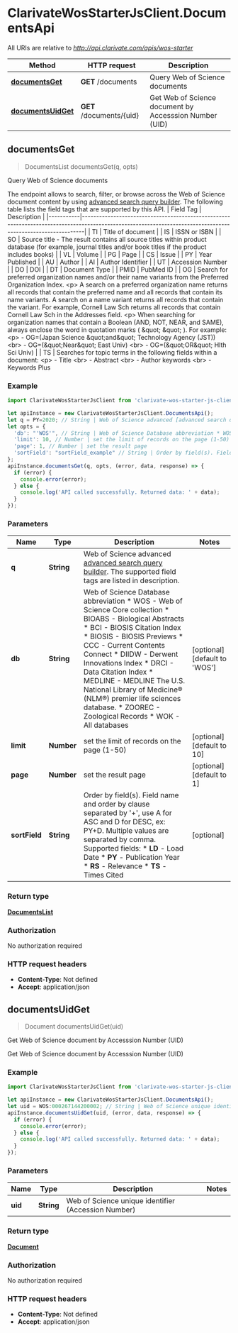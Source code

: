 # ClarivateWosStarterJsClient.DocumentsApi

All URIs are relative to *http://api.clarivate.com/apis/wos-starter*

Method | HTTP request | Description
------------- | ------------- | -------------
[**documentsGet**](DocumentsApi.md#documentsGet) | **GET** /documents | Query Web of Science documents 
[**documentsUidGet**](DocumentsApi.md#documentsUidGet) | **GET** /documents/{uid} | Get Web of Science document by Accesssion Number (UID)



## documentsGet

> DocumentsList documentsGet(q, opts)

Query Web of Science documents 

The endpoint allows to search, filter, or browse across the Web of Science document content by using [advanced search query builder](https://webofscience.help.clarivate.com/en-us/Content/advanced-search.html). The following table lists the field tags that are supported by this API. | Field Tag | Description                                                                                                                                                 | |-----------|-------------------------------------------------------------------------------------------------------------------------------------------------------------| | TI        | Title of document                                                                                                                                           | | IS        | ISSN or ISBN                                                                                                                                                | | SO        | Source title - The result contains all source titles within product database (for example, journal titles and/or book titles if the product includes books) | | VL        | Volume                                                                                                                                                      | | PG        | Page                                                                                                                                                        | | CS        | Issue                                                                                                                                                       | | PY        | Year Published                                                                                                                                              | | AU        | Author                                                                                                                                                      | | AI        | Author Identifier                                                                                                                                                      | | UT        | Accession Number                                                                                                                                            | | DO        | DOI                                                                                                                                                         | | DT        | Document Type                                                                                                                                                          | | PMID      | PubMed ID                                                                                                                                                   | | OG        | Search for preferred organization names and/or their name variants from the Preferred Organization Index. &lt;p&gt; A search on a preferred organization name returns all records that contain the preferred name and all records that contain its name variants. A search on a name variant returns all records that contain the variant. For example, Cornell Law Sch returns all records that contain Cornell Law Sch in the Addresses field. &lt;p&gt; When searching for organization names that contain a Boolean (AND, NOT, NEAR, and SAME), always enclose the word in quotation marks ( \&quot; \&quot; ). For example: &lt;p&gt;   - OG&#x3D;(Japan Science \&quot;and\&quot; Technology Agency (JST))      &lt;br&gt;   - OG&#x3D;(\&quot;Near\&quot; East Univ)         &lt;br&gt; - OG&#x3D;(\&quot;OR\&quot; Hlth Sci Univ)                           | | TS        | Searches for topic terms in the following fields within a document: &lt;p&gt; - Title &lt;br&gt; - Abstract &lt;br&gt; - Author keywords &lt;br&gt; - Keywords Plus 

### Example

```javascript
import ClarivateWosStarterJsClient from 'clarivate-wos-starter-js-client';

let apiInstance = new ClarivateWosStarterJsClient.DocumentsApi();
let q = PY=2020; // String | Web of Science advanced [advanced search query builder](https://webofscience.help.clarivate.com/en-us/Content/advanced-search.html). The supported field tags are listed in description.
let opts = {
  'db': "'WOS'", // String | Web of Science Database abbreviation * WOS - Web of Science Core collection * BIOABS - Biological Abstracts * BCI - BIOSIS Citation Index * BIOSIS - BIOSIS Previews * CCC - Current Contents Connect * DIIDW - Derwent Innovations Index * DRCI - Data Citation Index * MEDLINE - MEDLINE The U.S. National Library of Medicine® (NLM®) premier life sciences database. * ZOOREC - Zoological Records * WOK - All databases 
  'limit': 10, // Number | set the limit of records on the page (1-50)
  'page': 1, // Number | set the result page
  'sortField': "sortField_example" // String | Order by field(s). Field name and order by clause separated by '+', use A for ASC and D for DESC, ex: PY+D. Multiple values are separated by comma. Supported fields:  * **LD** - Load Date * **PY** - Publication Year * **RS** - Relevance * **TS** - Times Cited 
};
apiInstance.documentsGet(q, opts, (error, data, response) => {
  if (error) {
    console.error(error);
  } else {
    console.log('API called successfully. Returned data: ' + data);
  }
});
```

### Parameters


Name | Type | Description  | Notes
------------- | ------------- | ------------- | -------------
 **q** | **String**| Web of Science advanced [advanced search query builder](https://webofscience.help.clarivate.com/en-us/Content/advanced-search.html). The supported field tags are listed in description. | 
 **db** | **String**| Web of Science Database abbreviation * WOS - Web of Science Core collection * BIOABS - Biological Abstracts * BCI - BIOSIS Citation Index * BIOSIS - BIOSIS Previews * CCC - Current Contents Connect * DIIDW - Derwent Innovations Index * DRCI - Data Citation Index * MEDLINE - MEDLINE The U.S. National Library of Medicine® (NLM®) premier life sciences database. * ZOOREC - Zoological Records * WOK - All databases  | [optional] [default to &#39;WOS&#39;]
 **limit** | **Number**| set the limit of records on the page (1-50) | [optional] [default to 10]
 **page** | **Number**| set the result page | [optional] [default to 1]
 **sortField** | **String**| Order by field(s). Field name and order by clause separated by &#39;+&#39;, use A for ASC and D for DESC, ex: PY+D. Multiple values are separated by comma. Supported fields:  * **LD** - Load Date * **PY** - Publication Year * **RS** - Relevance * **TS** - Times Cited  | [optional] 

### Return type

[**DocumentsList**](DocumentsList.md)

### Authorization

No authorization required

### HTTP request headers

- **Content-Type**: Not defined
- **Accept**: application/json


## documentsUidGet

> Document documentsUidGet(uid)

Get Web of Science document by Accesssion Number (UID)

Get Web of Science document by Accesssion Number (UID)

### Example

```javascript
import ClarivateWosStarterJsClient from 'clarivate-wos-starter-js-client';

let apiInstance = new ClarivateWosStarterJsClient.DocumentsApi();
let uid = WOS:000267144200002; // String | Web of Science unique identifier (Accession Number)
apiInstance.documentsUidGet(uid, (error, data, response) => {
  if (error) {
    console.error(error);
  } else {
    console.log('API called successfully. Returned data: ' + data);
  }
});
```

### Parameters


Name | Type | Description  | Notes
------------- | ------------- | ------------- | -------------
 **uid** | **String**| Web of Science unique identifier (Accession Number) | 

### Return type

[**Document**](Document.md)

### Authorization

No authorization required

### HTTP request headers

- **Content-Type**: Not defined
- **Accept**: application/json


